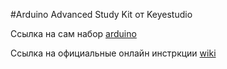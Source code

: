 #Arduino Advanced Study Kit от Keyestudio

Ссылка на сам набор [arduino](http://arduino.ua/prod2494-nabor-dlya-nachinaushhih-arduino-starter-kit-ot-keyestudio)

Ссылка на официальные онлайн инстркции [wiki](https://wiki.keyestudio.com/Ks0077(78,_79)_keyestudio_Super_Learning_Kit_for_Arduino)